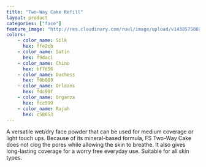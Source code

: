```yaml
---
title: "Two-Way Cake Refill"
layout: product
categories: ["face"]
feature_image: "http://res.cloudinary.com/ruel/image/upload/v1438575069/fs/Two_way_cake_refill_PB246663.jpg"
colors:
    - color_name: Silk
      hex: ffe2cb
    - color_name: Satin
      hex: f9dac1
    - color_name: Chino
      hex: bf7d56
    - color_name: Duchess
      hex: f0b889
    - color_name: Orleans
      hex: fdc99f
    - color_name: Organza
      hex: fcc599
    - color_name: Rajah
      hex: c58653
---
```

A versatile wet/dry face powder that can be used for medium coverage or light touch ups. Because of its mineral-based formula, FS Two-Way Cake does not clog the pores while allowing the skin to breathe. It also gives long-lasting coverage for a worry free everyday use. Suitable for all skin types.

